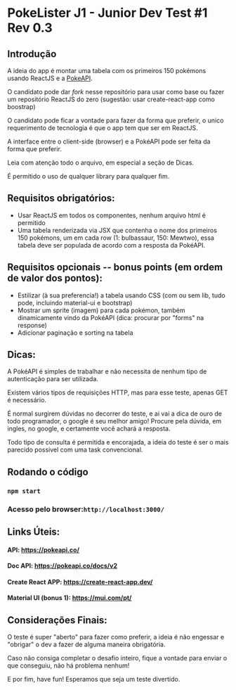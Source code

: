 # PokeLister J1 - Junior Dev Test #1 Rev 0.3

## Introdução

A ideia do app é montar uma tabela com os primeiros 150 pokémons usando ReactJS e a [PokeAPI](https://pokeapi.co/).

O candidato pode dar _fork_ nesse repositório para usar como base ou fazer um repositório ReactJS do zero (sugestão: usar create-react-app como boostrap)

O candidato pode ficar a vontade para fazer da forma que preferir, o unico requerimento de tecnologia é que o app tem que ser em ReactJS.

A interface entre o client-side (browser) e a PokéAPI pode ser feita da forma que preferir.

Leia com atenção todo o arquivo, em especial a seção de Dicas.

É permitido o uso de qualquer library para qualquer fim.

## Requisitos obrigatórios:

- Usar ReactJS em todos os componentes, nenhum arquivo html é permitido
- Uma tabela renderizada via JSX que contenha o nome dos primeiros 150 pokémons, um em cada row (1: bulbassaur, 150: Mewtwo), essa tabela deve ser populada de acordo com a resposta da PokéAPI.

## Requisitos opcionais -- bonus points (em ordem de valor dos pontos):

- Estilizar (à sua preferencia!) a tabela usando CSS (com ou sem lib, tudo pode, incluindo material-ui e bootstrap)
- Mostrar um sprite (imagem) para cada pokémon, também dinamicamente vindo da PokéAPI (dica: procurar por "forms" na response)
- Adicionar paginação e sorting na tabela

## Dicas:

A PokéAPI é simples de trabalhar e não necessita de nenhum tipo de autenticação para ser utilizada.

Existem vários tipos de requisições HTTP, mas para esse teste, apenas GET é necessário.

É normal surgirem dúvidas no decorrer do teste, e ai vai a dica de ouro de todo programador, o google é seu melhor amigo! Procure pela dúvida, em ingles, no google, e certamente você achará a resposta.

Todo tipo de consulta é permitida e encorajada, a ideia do teste é ser o mais parecido possivel com uma task convencional.

## Rodando o código

### `npm start`
### Acesso pelo browser:`http://localhost:3000/`

## Links Úteis:

#### API: https://pokeapi.co/
#### Doc API: https://pokeapi.co/docs/v2
#### Create React APP: https://create-react-app.dev/
#### Material UI (bonus 1): https://mui.com/pt/

## Considerações Finais:

O teste é super "aberto" para fazer como preferir, a ideia é não engessar e "obrigar" o dev a fazer de alguma maneira obrigatória.

Caso não consiga completar o desafio inteiro, fique a vontade para enviar o que conseguiu, não há problema nenhum!

E por fim, have fun! Esperamos que seja um teste divertido.
